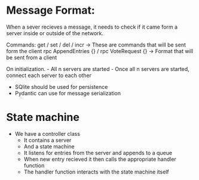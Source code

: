 # Message Format:

When a sever recieves a message, it needs to check if it came form a server inside or outside of the network.


Commands:
    get / set / del / incr -> These are commands that will be sent form the client
    rpc AppendEntries {<data>} / rpc VoteRequest {<data>} -> Format that will be sent from a client


On initialization.
    - All n servers are started
    - Once all n servers are started, connect each server to each other

- SQlite should be used for persistence
- Pydantic can use for message serialization

# State machine
- We have a controller class
    - It contains a server
    - And a state machine
    - It listens for entries from the server and appends to a queue
    - When new entry recieved it then calls the appropriate handler function
    - The handler function interacts with the state machine itself
